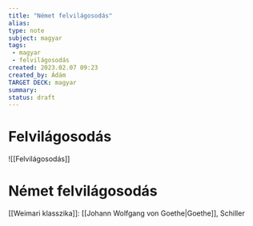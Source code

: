 ```yaml
---
title: "Német felvilágosodás"
alias: 
type: note
subject: magyar
tags:
 - magyar
 - felvilágosodás
created: 2023.02.07 09:23
created_by: Ádám
TARGET DECK: magyar
summary: 
status: draft 
---
```

# Felvilágosodás 
![[Felvilágosodás]] 

# Német felvilágosodás 
[[Weimari klasszika]]: [[Johann Wolfgang von Goethe|Goethe]], Schiller